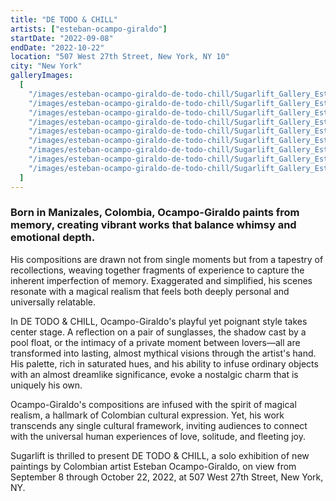 ```yaml
---
title: "DE TODO & CHILL"
artists: ["esteban-ocampo-giraldo"]
startDate: "2022-09-08"
endDate: "2022-10-22"
location: "507 West 27th Street, New York, NY 10"
city: "New York"
galleryImages:
  [
    "/images/esteban-ocampo-giraldo-de-todo-chill/Sugarlift_Gallery_Esteban_Ocampo_Giraldo_De_Todo_Chill_1.jpg",
    "/images/esteban-ocampo-giraldo-de-todo-chill/Sugarlift_Gallery_Esteban_Ocampo_Giraldo_De_Todo_Chill_2.jpg",
    "/images/esteban-ocampo-giraldo-de-todo-chill/Sugarlift_Gallery_Esteban_Ocampo_Giraldo_De_Todo_Chill_3.jpg",
    "/images/esteban-ocampo-giraldo-de-todo-chill/Sugarlift_Gallery_Esteban_Ocampo_Giraldo_De_Todo_Chill_4.jpg",
    "/images/esteban-ocampo-giraldo-de-todo-chill/Sugarlift_Gallery_Esteban_Ocampo_Giraldo_De_Todo_Chill_5.jpg",
    "/images/esteban-ocampo-giraldo-de-todo-chill/Sugarlift_Gallery_Esteban_Ocampo_Giraldo_De_Todo_Chill_6.jpg",
    "/images/esteban-ocampo-giraldo-de-todo-chill/Sugarlift_Gallery_Esteban_Ocampo_Giraldo_De_Todo_Chill_7.jpg",
    "/images/esteban-ocampo-giraldo-de-todo-chill/Sugarlift_Gallery_Esteban_Ocampo_Giraldo_De_Todo_Chill_8.jpg",
    "/images/esteban-ocampo-giraldo-de-todo-chill/Sugarlift_Gallery_Esteban_Ocampo_Giraldo_De_Todo_Chill_9.jpg",
  ]
---
```


### Born in Manizales, Colombia, Ocampo-Giraldo paints from memory, creating vibrant works that balance whimsy and emotional depth.

His compositions are drawn not from single moments but from a tapestry of recollections, weaving together fragments of experience to capture the inherent imperfection of memory. Exaggerated and simplified, his scenes resonate with a magical realism that feels both deeply personal and universally relatable.

In DE TODO & CHILL, Ocampo-Giraldo's playful yet poignant style takes center stage. A reflection on a pair of sunglasses, the shadow cast by a pool float, or the intimacy of a private moment between lovers—all are transformed into lasting, almost mythical visions through the artist's hand. His palette, rich in saturated hues, and his ability to infuse ordinary objects with an almost dreamlike significance, evoke a nostalgic charm that is uniquely his own.

Ocampo-Giraldo's compositions are infused with the spirit of magical realism, a hallmark of Colombian cultural expression. Yet, his work transcends any single cultural framework, inviting audiences to connect with the universal human experiences of love, solitude, and fleeting joy.

Sugarlift is thrilled to present DE TODO & CHILL, a solo exhibition of new paintings by Colombian artist Esteban Ocampo-Giraldo, on view from September 8 through October 22, 2022, at 507 West 27th Street, New York, NY.
